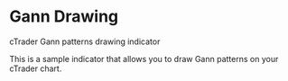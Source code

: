 # Gann Drawing
cTrader Gann patterns drawing indicator

This is a sample indicator that allows you to draw Gann patterns on your cTrader chart.
